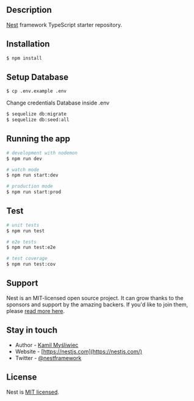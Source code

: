 ## Description

[Nest](https://github.com/nestjs/nest) framework TypeScript starter repository.

## Installation

```bash
$ npm install
```

## Setup Database

```bash
$ cp .env.example .env
```
Change credentials Database inside .env

```bash
$ sequelize db:migrate
$ sequelize db:seed:all
```

## Running the app

```bash
# development with nodemon
$ npm run dev

# watch mode
$ npm run start:dev

# production mode
$ npm run start:prod
```

## Test

```bash
# unit tests
$ npm run test

# e2e tests
$ npm run test:e2e

# test coverage
$ npm run test:cov
```

## Support

Nest is an MIT-licensed open source project. It can grow thanks to the sponsors and support by the amazing backers. If you'd like to join them, please [read more here](https://docs.nestjs.com/support).

## Stay in touch

- Author - [Kamil Myśliwiec](https://kamilmysliwiec.com)
- Website - [https://nestjs.com](https://nestjs.com/)
- Twitter - [@nestframework](https://twitter.com/nestframework)

## License

  Nest is [MIT licensed](LICENSE).
